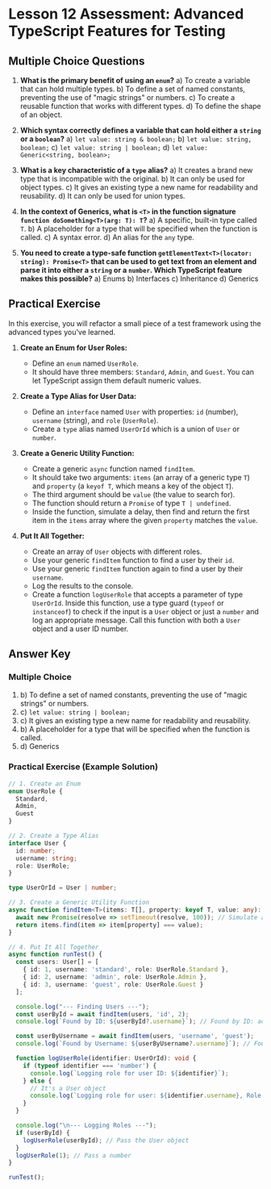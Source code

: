 # Lesson 12 Assessment: Advanced TypeScript Features for Testing

## Multiple Choice Questions

1.  **What is the primary benefit of using an `enum`?**
    a)  To create a variable that can hold multiple types.
    b)  To define a set of named constants, preventing the use of "magic strings" or numbers.
    c)  To create a reusable function that works with different types.
    d)  To define the shape of an object.

2.  **Which syntax correctly defines a variable that can hold either a `string` or a `boolean`?**
    a)  `let value: string & boolean;`
    b)  `let value: string, boolean;`
    c)  `let value: string | boolean;`
    d)  `let value: Generic<string, boolean>;`

3.  **What is a key characteristic of a `type` alias?**
    a)  It creates a brand new type that is incompatible with the original.
    b)  It can only be used for object types.
    c)  It gives an existing type a new name for readability and reusability.
    d)  It can only be used for union types.

4.  **In the context of Generics, what is `<T>` in the function signature `function doSomething<T>(arg: T): T`?**
    a)  A specific, built-in type called `T`.
    b)  A placeholder for a type that will be specified when the function is called.
    c)  A syntax error.
    d)  An alias for the `any` type.

5.  **You need to create a type-safe function `getElementText<T>(locator: string): Promise<T>` that can be used to get text from an element and parse it into either a `string` or a `number`. Which TypeScript feature makes this possible?**
    a)  Enums
    b)  Interfaces
    c)  Inheritance
    d)  Generics

## Practical Exercise

In this exercise, you will refactor a small piece of a test framework using the advanced types you've learned.

1.  **Create an Enum for User Roles:**
    -   Define an `enum` named `UserRole`.
    -   It should have three members: `Standard`, `Admin`, and `Guest`. You can let TypeScript assign them default numeric values.

2.  **Create a Type Alias for User Data:**
    -   Define an `interface` named `User` with properties: `id` (number), `username` (string), and `role` (`UserRole`).
    -   Create a `type` alias named `UserOrId` which is a union of `User` or `number`.

3.  **Create a Generic Utility Function:**
    -   Create a generic `async` function named `findItem`.
    -   It should take two arguments: `items` (an array of a generic type `T`) and `property` (a `keyof T`, which means a key of the object `T`).
    -   The third argument should be `value` (the value to search for).
    -   The function should return a `Promise` of type `T | undefined`.
    -   Inside the function, simulate a delay, then find and return the first item in the `items` array where the given `property` matches the `value`.

4.  **Put It All Together:**
    -   Create an array of `User` objects with different roles.
    -   Use your generic `findItem` function to find a user by their `id`.
    -   Use your generic `findItem` function again to find a user by their `username`.
    -   Log the results to the console.
    -   Create a function `logUserRole` that accepts a parameter of type `UserOrId`. Inside this function, use a type guard (`typeof` or `instanceof`) to check if the input is a `User` object or just a `number` and log an appropriate message. Call this function with both a `User` object and a user ID number.

## Answer Key

### Multiple Choice
1.  b) To define a set of named constants, preventing the use of "magic strings" or numbers.
2.  c) `let value: string | boolean;`
3.  c) It gives an existing type a new name for readability and reusability.
4.  b) A placeholder for a type that will be specified when the function is called.
5.  d) Generics

### Practical Exercise (Example Solution)
```typescript
// 1. Create an Enum
enum UserRole {
  Standard,
  Admin,
  Guest
}

// 2. Create a Type Alias
interface User {
  id: number;
  username: string;
  role: UserRole;
}

type UserOrId = User | number;

// 3. Create a Generic Utility Function
async function findItem<T>(items: T[], property: keyof T, value: any): Promise<T | undefined> {
  await new Promise(resolve => setTimeout(resolve, 100)); // Simulate async
  return items.find(item => item[property] === value);
}

// 4. Put It All Together
async function runTest() {
  const users: User[] = [
    { id: 1, username: 'standard', role: UserRole.Standard },
    { id: 2, username: 'admin', role: UserRole.Admin },
    { id: 3, username: 'guest', role: UserRole.Guest }
  ];

  console.log("--- Finding Users ---");
  const userById = await findItem(users, 'id', 2);
  console.log(`Found by ID: ${userById?.username}`); // Found by ID: admin

  const userByUsername = await findItem(users, 'username', 'guest');
  console.log(`Found by Username: ${userByUsername?.username}`); // Found by Username: guest

  function logUserRole(identifier: UserOrId): void {
    if (typeof identifier === 'number') {
      console.log(`Logging role for user ID: ${identifier}`);
    } else {
      // It's a User object
      console.log(`Logging role for user: ${identifier.username}, Role: ${UserRole[identifier.role]}`);
    }
  }

  console.log("\n--- Logging Roles ---");
  if (userById) {
    logUserRole(userById); // Pass the User object
  }
  logUserRole(1); // Pass a number
}

runTest();